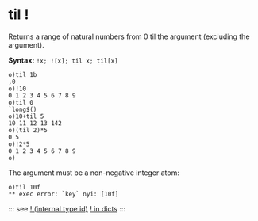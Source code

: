 # til !

Returns a range of natural numbers from 0 til the argument (excluding the argument).

**Syntax:** ```!x; ![x]; til x; til[x]```

```o
o)til 1b
,0
o)!10
0 1 2 3 4 5 6 7 8 9
o)til 0
`long$()
o)10+til 5
10 11 12 13 142
o)(til 2)*5
0 5
o)!2*5
0 1 2 3 4 5 6 7 8 9
o)
```

The argument must be a non-negative integer atom:

```o
o)til 10f
** exec error: `key` nyi: [10f]
```

::: see
[! (internal type id)](/verbs/type/excl.md)
[! in dicts](/reference/types/dicts.md)
:::
